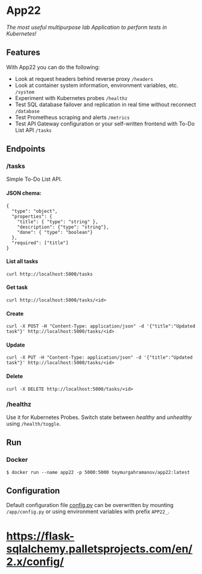 # App22
_The most useful multipurpose lab Application to perform tests in Kubernetes!_

## Features ###
With App22 you can do the following:

- Look at request headers behind reverse proxy `/headers`
- Look at container system information, environment variables, etc. `/system`
- Experiment with Kubernetes probes `/healthz`
- Test SQL database failover and replication in real time without reconnect `/database`
- Test Prometheus scraping and alerts `/metrics`
- Test API Gateway configuration or your self-written frontend with To-Do List API `/tasks`

## Endpoints

### /tasks
Simple To-Do List API.

#### JSON chema:
```
{
  "type": "object",
  "properties": {
    "title": { "type": "string" },
    "description": {"type": "string"},
    "done": { "type": "boolean"}
  },
  "required": ["title"]
}
```
#### List all tasks
```
curl http://localhost:5000/tasks
```
#### Get task
```
curl http://localhost:5000/tasks/<id>
```
#### Create
```
curl -X POST -H "Content-Type: application/json" -d '{"title":"Updated task"}' http://localhost:5000/tasks/<id>
```
#### Update
```
curl -X PUT -H "Content-Type: application/json" -d '{"title":"Updated task"}' http://localhost:5000/tasks/<id>
```
#### Delete
```
curl -X DELETE http://localhost:5000/tasks/<id>
```

### /healthz
Use it for Kubernetes Probes. Switch state between _healthy_ and _unhealthy_ using  ```/health/toggle```.

## Run
### Docker
```
$ docker run --name app22 -p 5000:5000 teymurgahramanov/app22:latest
```

## Configuration
Default configuration file [config.py](./config.py) can be overwritten by mounting ```/app/config.py``` or using environment variables with prefix `APP22_`.

# https://flask-sqlalchemy.palletsprojects.com/en/2.x/config/